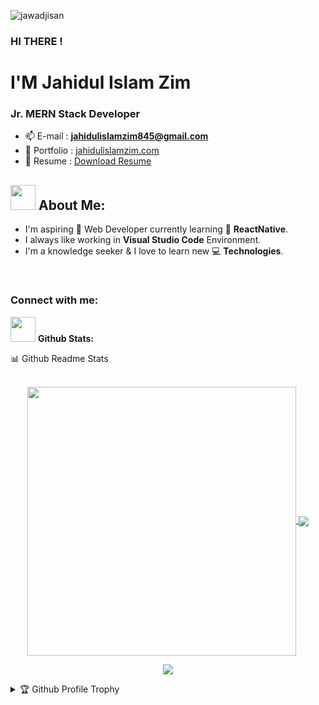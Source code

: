 <!-- [![MasterHead](https://miro.medium.com/proxy/1*OF0xEMkWBv-69zvmNs6RDQ.gif)](https://rishavchanda.io) -->


<!-- ### Hi there 👋 -->
<p align="left"> <img src="https://komarev.com/ghpvc/?username=jawadjisan&label=Profile%20views&color=0e75b6&style=flat" alt="jawadjisan" /> </p>


### HI THERE !

<h1>I'M Jahidul Islam Zim</h1>
<h3>Jr. MERN Stack Developer</h3>

<!-- - 💬 Ask me about **React, Node and JavaScript.** -->

- 📫 E-mail : **jahidulislamzim845@gmail.com**
- 📝 Portfolio : [jahidulislamzim.com](https://jahidulislamzim.com/)
- 📄 Resume : [Download Resume](https://drive.google.com/uc?export=download&id=1UN8TuyuPvDDYAdo9vSe22unQwyaXq_ep)

## <img src="https://media.giphy.com/media/WUlplcMpOCEmTGBtBW/giphy.gif" width="40"> **About Me:**

- I'm aspiring 🔭️ Web Developer currently learning 🌱 **ReactNative**.
- I always like working in **Visual Studio Code** Environment.
- I'm a knowledge seeker & I love to learn new 💻 **Technologies**.

</br>

### Connect with me:



<!--
**JawadJisan/JawadJisan** is a ✨ _special_ ✨ repository because its `README.md` (this file) appears on your GitHub profile.

Here are some ideas to get you started:

- 🔭 I’m currently working on ...
- 🌱 I’m currently learning ...
- 👯 I’m looking to collaborate on ...
- 🤔 I’m looking for help with ...
- 💬 Ask me about ...
- 📫 How to reach me: ...
- 😄 Pronouns: ...
- ⚡ Fun fact: ...
-->
<img src="https://media.giphy.com/media/ZCN6F3FAkwsyOGU2RS/giphy.gif" width="40"> **Github Stats:**

  <summary>📊 Github Readme Stats</summary>
 </br>
 <p align="center">
  <a href="https://github.com/JawadJisan">
   <img width="430" align="center" src="https://github-readme-stats.vercel.app/api?username=JawadJisan&show_icons=true&theme=radical&count_private=true">
  </a>
  <a href="https://github.com/JawadJisan/github-readme-stats">
    <img align="center" src="https://github-readme-stats.anuraghazra1.vercel.app/api/top-langs/?username=JawadJisan&layout=compact&theme=radical&langs_count=6" />
  </a>
 </p>
<p align="center">
   <img align="center" src="https://github-readme-streak-stats.herokuapp.com/?user=JawadJisan&theme=radical&hide_border=true"/>
</p>

<details>
 <summary>🏆 Github Profile Trophy</summary>
 </br>
 <p align="center">
  <a href="https://github.com/JawadJisan">
   <img src="https://github-profile-trophy.vercel.app/?username=JawadJisan&column=8&theme=darkhub"/>
  </a>
 </p>
</details>
